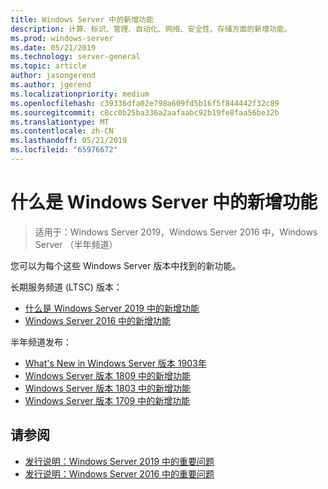 ```yaml
---
title: Windows Server 中的新增功能
description: 计算、标识、管理、自动化、网络、安全性、存储方面的新增功能。
ms.prod: windows-server
ms.date: 05/21/2019
ms.technology: server-general
ms.topic: article
author: jasongerend
ms.author: jgerend
ms.localizationpriority: medium
ms.openlocfilehash: c39336dfa02e798a609fd5b16f5f844442f32c89
ms.sourcegitcommit: c8cc0b25ba336a2aafaabc92b19fe8faa56be32b
ms.translationtype: MT
ms.contentlocale: zh-CN
ms.lasthandoff: 05/21/2019
ms.locfileid: "65976672"
---
```

# <a name="whats-new-in-windows-server"></a>什么是 Windows Server 中的新增功能

>适用于：Windows Server 2019，Windows Server 2016 中，Windows Server （半年频道）

您可以为每个这些 Windows Server 版本中找到的新功能。  

长期服务频道 (LTSC) 版本：

- [什么是 Windows Server 2019 中的新增功能](../get-started-19/whats-new-19.md)
- [Windows Server 2016 中的新增功能](whats-new-in-windows-server-2016.md)

半年频道发布：

- [What's New in Windows Server 版本 1903年](../get-started-19/whats-new-in-windows-server-1903.md)
- [Windows Server 版本 1809 中的新增功能](whats-new-in-windows-server-1809.md)
- [Windows Server 版本 1803 中的新增功能](whats-new-in-windows-server-1803.md)
- [Windows Server 版本 1709 中的新增功能](whats-new-in-windows-server-1709.md)

## <a name="see-also"></a>请参阅

- [发行说明：Windows Server 2019 中的重要问题](../get-started-19/rel-notes-19.md)
- [发行说明：Windows Server 2016 中的重要问题](Windows-Server-2016-GA-Release-Notes.md)